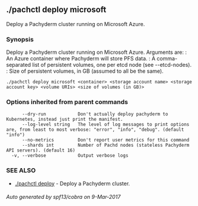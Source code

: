 ## ./pachctl deploy microsoft

Deploy a Pachyderm cluster running on Microsoft Azure.

### Synopsis


Deploy a Pachyderm cluster running on Microsoft Azure. Arguments are:
  <container>: An Azure container where Pachyderm will store PFS data.
  <volume URIs>: A comma-separated list of persistent volumes, one per etcd node (see --etcd-nodes).
  <size of volumes>: Size of persistent volumes, in GB (assumed to all be the same).


```
./pachctl deploy microsoft <container> <storage account name> <storage account key> <volume URIs> <size of volumes (in GB)>
```

### Options inherited from parent commands

```
      --dry-run            Don't actually deploy pachyderm to Kubernetes, instead just print the manifest.
      --log-level string   The level of log messages to print options are, from least to most verbose: "error", "info", "debug". (default "info")
      --no-metrics         Don't report user metrics for this command
      --shards int         Number of Pachd nodes (stateless Pachyderm API servers). (default 16)
  -v, --verbose            Output verbose logs
```

### SEE ALSO
* [./pachctl deploy](./pachctl_deploy.md)	 - Deploy a Pachyderm cluster.

###### Auto generated by spf13/cobra on 9-Mar-2017
